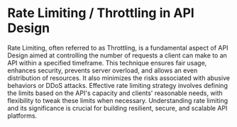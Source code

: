 # Rate Limiting / Throttling in API Design

Rate Limiting, often referred to as Throttling, is a fundamental aspect of API Design aimed at controlling the number of requests a client can make to an API within a specified timeframe. This technique ensures fair usage, enhances security, prevents server overload, and allows an even distribution of resources. It also minimizes the risks associated with abusive behaviors or DDoS attacks. Effective rate limiting strategy involves defining the limits based on the API's capacity and clients' reasonable needs, with flexibility to tweak these limits when necessary. Understanding rate limiting and its significance is crucial for building resilient, secure, and scalable API platforms.